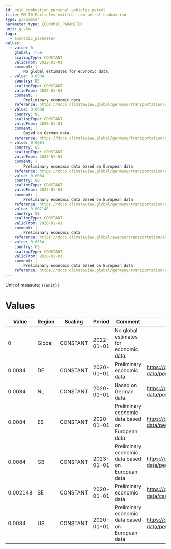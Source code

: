 ```yaml
---
id: pm10_combustion_personal_vehicles_petrol
title: PM 10 Particles emitted from petrol combustion
type: parameter
parameter_type: ECONOMIC_PARAMETER
unit: g_vkm
tags:
  - economic_parameter
values:
  - value: 0
    global: True
    scalingType: CONSTANT
    validFrom: 2022-01-01
    comment: |
        No global estimates for economic data.
  - value: 0.0084
    country: DE
    scalingType: CONSTANT
    validFrom: 2020-01-01
    comment: |
        Preliminary economic data
    reference: https://docs.climateview.global/germany/transportation/economic-data/personal-vehicles/
  - value: 0.0084
    country: NL
    scalingType: CONSTANT
    validFrom: 2020-01-01
    comment: |
        Based on German data.
    reference: https://docs.climateview.global/germany/transportation/economic-data/personal-vehicles/
  - value: 0.0084
    country: ES
    scalingType: CONSTANT
    validFrom: 2020-01-01
    comment: |
        Preliminary economic data based on European data
    reference: https://docs.climateview.global/germany/transportation/economic-data/personal-vehicles/
  - value: 0.0084
    country: GB
    scalingType: CONSTANT
    validFrom: 2023-01-01
    comment: |
        Preliminary economic data based on European data
    reference: https://docs.climateview.global/germany/transportation/economic-data/personal-vehicles/
  - value: 0.002148
    country: SE
    scalingType: CONSTANT
    validFrom: 2020-01-01
    comment: |
        Preliminary economic data
    reference: https://docs.climateview.global/sweden/transportation/economic-data/car/
  - value: 0.0084
    country: US
    scalingType: CONSTANT
    validFrom: 2020-01-01
    comment: |
        Preliminary economic data based on European data
    reference: https://docs.climateview.global/germany/transportation/economic-data/personal-vehicles/
---
```



Unit of measure: `{{unit}}`


# Values


| Value | Region | Scaling | Period | Comment | Reference |
|-------|--------|---------|--------|---------|-----------|
| 0 | Global | CONSTANT | 2022-01-01 | No global estimates for economic data. |  |
| 0.0084 | DE | CONSTANT | 2020-01-01 | Preliminary economic data | https://docs.climateview.global/germany/transportation/economic-data/personal-vehicles/ |
| 0.0084 | NL | CONSTANT | 2020-01-01 | Based on German data. | https://docs.climateview.global/germany/transportation/economic-data/personal-vehicles/ |
| 0.0084 | ES | CONSTANT | 2020-01-01 | Preliminary economic data based on European data | https://docs.climateview.global/germany/transportation/economic-data/personal-vehicles/ |
| 0.0084 | GB | CONSTANT | 2023-01-01 | Preliminary economic data based on European data | https://docs.climateview.global/germany/transportation/economic-data/personal-vehicles/ |
| 0.002148 | SE | CONSTANT | 2020-01-01 | Preliminary economic data | https://docs.climateview.global/sweden/transportation/economic-data/car/ |
| 0.0084 | US | CONSTANT | 2020-01-01 | Preliminary economic data based on European data | https://docs.climateview.global/germany/transportation/economic-data/personal-vehicles/ |


